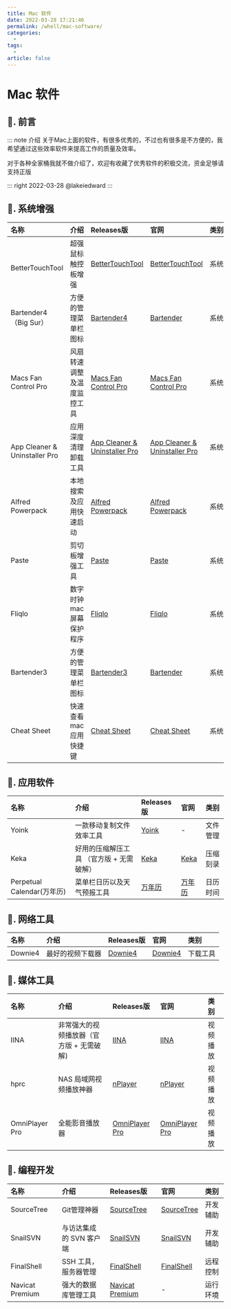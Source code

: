 ```yaml
---
title: Mac 软件
date: 2022-03-28 17:21:46
permalink: /whell/mac-software/
categories:
  -
tags:
  -
article: false
---
```


# Mac 软件

## 📖. 前言


::: note 介绍
关于Mac上面的软件，有很多优秀的，不过也有很多是不方便的，我希望通过这些效率软件来提高工作的质量及效率。

对于各种全家桶我就不做介绍了，欢迎有收藏了优秀软件的积极交流，资金足够请支持正版

::: right
2022-03-28 @lakeiedward
:::

## 🌟. 系统增强

| 名称                                                  | 介绍                   | Releases版                                                                                                                       | 官网                                                                 | <div style="width: 70px;">类别</div> |
|:------------------------------------------------------|:----------------------|:--------------------------------------------------------------------------------------------------------------------------------|:---------------------------------------------------------------------|:------------------------------------|
| <Badge text="必"/><br/>BetterTouchTool                | 超强鼠标触控板增强        | [BetterTouchTool](https://github.com/oliver556/Recommended-software/releases/tag/bettertouchtool)                               | [BetterTouchTool](https://folivora.ai/)                              | 系统增强                             |
| <Badge text="必"/> Bartender4（Big Sur）               | 方便的管理菜单栏图标      | [Bartender4](https://github.com/oliver556/Recommended-software/releases/tag/bartender4)                                         | [Bartender](https://www.macbartender.com/)                           | 系统增强                             |
| <Badge text="必"/> Macs Fan Control Pro               | 风扇转速调整及温度监控工具 | [Macs Fan Control Pro](https://github.com/oliver556/Recommended-software/releases/tag/macs-fan-control)                         | [Macs Fan Control Pro](https://crystalidea.com/macs-fan-control)     | 系统增强                              |
| <Badge text="必"/> <br/>App Cleaner & Uninstaller Pro | 应用深度清理卸载工具      | [App Cleaner & Uninstaller Pro](https://github.com/oliver556/Recommended-software/releases/tag/app-cleaner-and-uninstaller-pro) | [App Cleaner & Uninstaller Pro](https://nektony.com/mac-app-cleaner) | 系统清理                              |
| <Badge text="必"/> Alfred Powerpack                   | 本地搜索及应用快速启动    | [Alfred Powerpack](https://github.com/oliver556/Recommended-software/releases/tag/alfred-4)                                     | [Alfred Powerpack](https://www.alfredapp.com/)                       | 系统增强                              |
| <Badge text="必"/> Paste                              | 剪切板增强工具           | [Paste](https://github.com/oliver556/Recommended-software/releases/tag/paste)                                                   | [Paste](https://apps.apple.com/cn/app/id967805235)                   | 系统增强                              |
| Fliqlo                                                | 数字时钟 mac 屏幕保护程序 | [Fliqlo](https://github.com/oliver556/Recommended-software/releases/tag/fliqlo)                                                 | [Fliqlo](https://fliqlo.com/)                                        | 系统增强                             |
| Bartender3                                            | 方便的管理菜单栏图标      | [Bartender3](https://github.com/oliver556/Recommended-software/releases/tag/bartender3)                                         | [Bartender](https://www.macbartender.com/)                           | 系统增强                             |
| Cheat Sheet                                           | 快速查看 mac 应用快捷键  | [Cheat Sheet](https://github.com/oliver556/Recommended-software/releases/tag/cheatsheet)                                        | [Cheat Sheet](https://www.mediaatelier.com/GrandTotal7/)             | 系统增强                              |

## 🌟. 应用软件

| 名称                                         | 介绍                               | Releases版                                                                                 | 官网                                                                        | 类别    |
|:--------------------------------------------|:-----------------------------------|:-------------------------------------------------------------------------------------------|:---------------------------------------------------------------------------|:-------|
| <Badge text="必"/> Yoink                     | 一款移动复制文件效率工具               | [Yoink](https://github.com/oliver556/Recommended-software/releases/tag/yoink)             | -                                                                          | 文件管理 |
| <Badge text="必"/> Keka                      | 好用的压缩解压工具 （官方版 + 无需破解） | [Keka](https://github.com/oliver556/Recommended-software/releases/tag/keka)                | [Keka](https://www.keka.io/zh-cn/)                                         | 压缩刻录 |
| <Badge text="必"/> Perpetual Calendar(万年历) | 菜单栏日历以及天气预报工具             | [万年历](https://github.com/oliver556/Recommended-software/releases/tag/perpetual-calendar) | [万年历](https://apps.apple.com/cn/app/万年历-日历以及天气预报工具/id1185943818) | 日历时间 |

## 🌟. 网络工具

| 名称                       | 介绍           | Releases版                                                                        | 官网                                                   | 类别    |
|:---------------------------|:--------------|:----------------------------------------------------------------------------------|:------------------------------------------------------|:-------|
| <Badge text="必"/> Downie4 | 最好的视频下载器 | [Downie4](https://github.com/oliver556/Recommended-software/releases/tag/downie4) | [Downie4](https://software.charliemonroe.net/downie/) | 下载工具 |

## 🌟. 媒体工具

| 名称                    | 介绍                               | Releases版                                                                                       | 官网                                                          | 类别     |
|:------------------------|:----------------------------------|:------------------------------------------------------------------------------------------------|:--------------------------------------------------------------|:-------|
| <Badge text="必"/> IINA | 非常强大的视频播放器（官方版 + 无需破解) | [IINA](https://github.com/oliver556/Recommended-software/releases/tag/iina)                     | [IINA](https://www.iina.io/)                                  | 视频播放 |
| hprc                    | NAS 局域网视频播放神器               | [nPlayer](https://github.com/oliver556/Recommended-software/releases/tag/nplayer)               | [nPlayer](https://apps.apple.com/cn/app/nplayer/id1451273814) | 视频播放 |
| OmniPlayer Pro          | 全能影音播放器                      | [OmniPlayer Pro](https://github.com/oliver556/Recommended-software/releases/tag/omniplayer-pro) | [OmniPlayer Pro](https://apps.apple.com/cn/app/id1522844237)  | 视频播放 |


## 🌟. 编程开发
| 名称                          | 介绍                  | Releases版                                                                                        | 官网                                                                                   | 类别    |
|:------------------------------|:--------------------|:--------------------------------------------------------------------------------------------------|:--------------------------------------------------------------------------------------|:--------|
| <Badge text="必"/> SourceTree | Git管理神器           | [SourceTree](https://github.com/oliver556/Recommended-software/releases/tag/sourcetree)           | [SourceTree](https://www.sourcetreeapp.com/)                                          | 开发辅助 |
| <Badge text="必"/> SnailSVN   | 与访达集成的 SVN 客户端 | [SnailSVN](https://github.com/oliver556/Recommended-software/releases/tag/snailsvn)               | [SnailSVN](https://apps.apple.com/cn/app/snailsvn-zhuan-ye-ban-yu-finder/id847259925) | 开发辅助 |
| <Badge text="必"/> FinalShell | SSH 工具，服务器管理    | [FinalShell](https://github.com/oliver556/Recommended-software/releases/tag/final-shell)          | [FinalShell](https://www.hostbuf.com/)                                                | 远程控制 |
| Navicat Premium               | 强大的数据库管理工具    | [Navicat Premium](https://github.com/oliver556/Recommended-software/releases/tag/navicat-premium) | -                                                                                     | 运行环境 |
